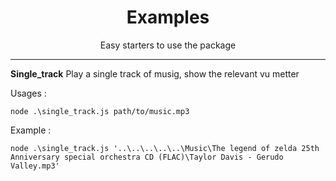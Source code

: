 <div align="center">
  <h1>Examples</h1>
  Easy starters to use the package
</div>

<hr />

**Single_track**
Play a single track of musig, show the relevant vu metter

Usages :

```
node .\single_track.js path/to/music.mp3
```

Example :

```
node .\single_track.js '..\..\..\..\..\Music\The legend of zelda 25th Anniversary special orchestra CD (FLAC)\Taylor Davis - Gerudo Valley.mp3'
```
